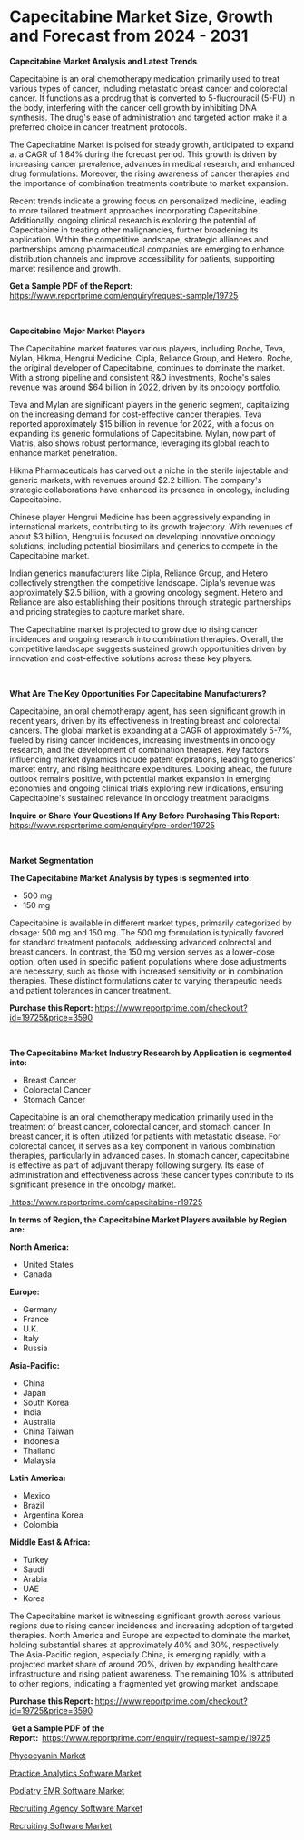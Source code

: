 <p><h1>Capecitabine Market Size, Growth and Forecast from 2024 - 2031</h1></p><p><strong>Capecitabine Market Analysis and Latest Trends</strong></p>
<p><p>Capecitabine is an oral chemotherapy medication primarily used to treat various types of cancer, including metastatic breast cancer and colorectal cancer. It functions as a prodrug that is converted to 5-fluorouracil (5-FU) in the body, interfering with the cancer cell growth by inhibiting DNA synthesis. The drug's ease of administration and targeted action make it a preferred choice in cancer treatment protocols.</p><p>The Capecitabine Market is poised for steady growth, anticipated to expand at a CAGR of 1.84% during the forecast period. This growth is driven by increasing cancer prevalence, advances in medical research, and enhanced drug formulations. Moreover, the rising awareness of cancer therapies and the importance of combination treatments contribute to market expansion. </p><p>Recent trends indicate a growing focus on personalized medicine, leading to more tailored treatment approaches incorporating Capecitabine. Additionally, ongoing clinical research is exploring the potential of Capecitabine in treating other malignancies, further broadening its application. Within the competitive landscape, strategic alliances and partnerships among pharmaceutical companies are emerging to enhance distribution channels and improve accessibility for patients, supporting market resilience and growth.</p></p>
<p><strong>Get a Sample PDF of the Report:&nbsp;</strong> <a href="https://www.reportprime.com/enquiry/request-sample/19725?utm_campaign=24&utm_medium=2&utm_source=Github&utm_content=ia&utm_term=02122024&utm_id=capecitabine">https://www.reportprime.com/enquiry/request-sample/19725</a></p>
<p>&nbsp;</p>
<p><strong>Capecitabine Major Market Players</strong></p>
<p><p>The Capecitabine market features various players, including Roche, Teva, Mylan, Hikma, Hengrui Medicine, Cipla, Reliance Group, and Hetero. Roche, the original developer of Capecitabine, continues to dominate the market. With a strong pipeline and consistent R&D investments, Roche's sales revenue was around $64 billion in 2022, driven by its oncology portfolio.</p><p>Teva and Mylan are significant players in the generic segment, capitalizing on the increasing demand for cost-effective cancer therapies. Teva reported approximately $15 billion in revenue for 2022, with a focus on expanding its generic formulations of Capecitabine. Mylan, now part of Viatris, also shows robust performance, leveraging its global reach to enhance market penetration.</p><p>Hikma Pharmaceuticals has carved out a niche in the sterile injectable and generic markets, with revenues around $2.2 billion. The company's strategic collaborations have enhanced its presence in oncology, including Capecitabine.</p><p>Chinese player Hengrui Medicine has been aggressively expanding in international markets, contributing to its growth trajectory. With revenues of about $3 billion, Hengrui is focused on developing innovative oncology solutions, including potential biosimilars and generics to compete in the Capecitabine market.</p><p>Indian generics manufacturers like Cipla, Reliance Group, and Hetero collectively strengthen the competitive landscape. Cipla's revenue was approximately $2.5 billion, with a growing oncology segment. Hetero and Reliance are also establishing their positions through strategic partnerships and pricing strategies to capture market share.</p><p>The Capecitabine market is projected to grow due to rising cancer incidences and ongoing research into combination therapies. Overall, the competitive landscape suggests sustained growth opportunities driven by innovation and cost-effective solutions across these key players.</p></p>
<p>&nbsp;</p>
<p><strong>What Are The Key Opportunities For Capecitabine Manufacturers?</strong></p>
<p><p>Capecitabine, an oral chemotherapy agent, has seen significant growth in recent years, driven by its effectiveness in treating breast and colorectal cancers. The global market is expanding at a CAGR of approximately 5-7%, fueled by rising cancer incidences, increasing investments in oncology research, and the development of combination therapies. Key factors influencing market dynamics include patent expirations, leading to generics' market entry, and rising healthcare expenditures. Looking ahead, the future outlook remains positive, with potential market expansion in emerging economies and ongoing clinical trials exploring new indications, ensuring Capecitabine's sustained relevance in oncology treatment paradigms.</p></p>
<p><strong>Inquire or Share Your Questions If Any Before Purchasing This Report:</strong> <a href="https://www.reportprime.com/enquiry/pre-order/19725?utm_campaign=24&utm_medium=2&utm_source=Github&utm_content=ia&utm_term=02122024&utm_id=capecitabine">https://www.reportprime.com/enquiry/pre-order/19725</a></p>
<p>&nbsp;</p>
<p><strong>Market Segmentation</strong></p>
<p><strong>The Capecitabine Market Analysis by types is segmented into:</strong></p>
<p><ul><li>500 mg</li><li>150 mg</li></ul></p>
<p><p>Capecitabine is available in different market types, primarily categorized by dosage: 500 mg and 150 mg. The 500 mg formulation is typically favored for standard treatment protocols, addressing advanced colorectal and breast cancers. In contrast, the 150 mg version serves as a lower-dose option, often used in specific patient populations where dose adjustments are necessary, such as those with increased sensitivity or in combination therapies. These distinct formulations cater to varying therapeutic needs and patient tolerances in cancer treatment.</p></p>
<p><strong>Purchase this Report:&nbsp;</strong><a href="https://www.reportprime.com/checkout?id=19725&price=3590&utm_campaign=24&utm_medium=2&utm_source=Github&utm_content=ia&utm_term=02122024&utm_id=capecitabine">https://www.reportprime.com/checkout?id=19725&price=3590</a></p>
<p>&nbsp;</p>
<p><strong>The Capecitabine Market Industry Research by Application is segmented into:</strong></p>
<p><ul><li>Breast Cancer</li><li>Colorectal Cancer</li><li>Stomach Cancer</li></ul></p>
<p><p>Capecitabine is an oral chemotherapy medication primarily used in the treatment of breast cancer, colorectal cancer, and stomach cancer. In breast cancer, it is often utilized for patients with metastatic disease. For colorectal cancer, it serves as a key component in various combination therapies, particularly in advanced cases. In stomach cancer, capecitabine is effective as part of adjuvant therapy following surgery. Its ease of administration and effectiveness across these cancer types contribute to its significant presence in the oncology market.</p></p>
<p><a href="https://www.reportprime.com/capecitabine-r19725?utm_campaign=24&utm_medium=2&utm_source=Github&utm_content=ia&utm_term=02122024&utm_id=capecitabine">&nbsp;https://www.reportprime.com/capecitabine-r19725</a></p>
<p><strong>In terms of Region, the Capecitabine Market Players available by Region are:</strong></p>
<p>
    <p> <strong> North America: </strong>
        <ul>
            <li>United States</li>
            <li>Canada</li>
        </ul>
        </p> 
    <p> <strong> Europe: </strong>
        <ul>
            <li>Germany</li>
            <li>France</li>
            <li>U.K.</li>
            <li>Italy</li>
            <li>Russia</li>
        </ul>
        </p> 
    <p> <strong> Asia-Pacific: </strong>
        <ul>
            <li>China</li>
            <li>Japan</li>
            <li>South Korea</li>
            <li>India</li>
            <li>Australia</li>
            <li>China Taiwan</li>
            <li>Indonesia</li>
            <li>Thailand</li>
            <li>Malaysia</li>
        </ul>
        </p> 
    <p> <strong> Latin America: </strong>
        <ul>
            <li>Mexico</li>
            <li>Brazil</li>
            <li>Argentina Korea</li>
            <li>Colombia</li>
        </ul>
        </p> 
    <p> <strong> Middle East & Africa: </strong>
        <ul>
            <li>Turkey</li>
            <li>Saudi</li>
            <li>Arabia</li>
            <li>UAE</li>
            <li>Korea</li>
        </ul>
    </p>
    </p>
<p><p>The Capecitabine market is witnessing significant growth across various regions due to rising cancer incidences and increasing adoption of targeted therapies. North America and Europe are expected to dominate the market, holding substantial shares at approximately 40% and 30%, respectively. The Asia-Pacific region, especially China, is emerging rapidly, with a projected market share of around 20%, driven by expanding healthcare infrastructure and rising patient awareness. The remaining 10% is attributed to other regions, indicating a fragmented yet growing market landscape.</p></p>
<p><strong>Purchase this Report: </strong><a href="https://www.reportprime.com/checkout?id=19725&price=3590&utm_campaign=24&utm_medium=2&utm_source=Github&utm_content=ia&utm_term=02122024&utm_id=capecitabine">https://www.reportprime.com/checkout?id=19725&price=3590</a></p>
<p>&nbsp;<strong>Get a Sample PDF of the Report:&nbsp;&nbsp;</strong><a href="https://www.reportprime.com/enquiry/request-sample/19725?utm_campaign=24&utm_medium=2&utm_source=Github&utm_content=ia&utm_term=02122024&utm_id=capecitabine">https://www.reportprime.com/enquiry/request-sample/19725</a></p>
<p><strong></strong></p>
<p><p><a href="https://github.com/elizabethdagraca/Market-Research-Report-List-5/blob/main/phycocyanin-market.md?utm_campaign=24&utm_medium=2&utm_source=Github&utm_content=ia&utm_term=02122024&utm_id=capecitabine">Phycocyanin Market</a></p><p><a href="https://issuu.com/reportprime-2/docs/practice-analytics-software-market-size-2030.pptx?utm_campaign=24&utm_medium=2&utm_source=Github&utm_content=ia&utm_term=02122024&utm_id=capecitabine">Practice Analytics Software Market</a></p><p><a href="https://issuu.com/reportprime-2/docs/podiatry-emr-software-market-size-2030.pptx?utm_campaign=24&utm_medium=2&utm_source=Github&utm_content=ia&utm_term=02122024&utm_id=capecitabine">Podiatry EMR Software Market</a></p><p><a href="https://www.linkedin.com/pulse/recruiting-agency-software-market-analysis-2024-2031-projected-uamre?utm_campaign=24&utm_medium=2&utm_source=Github&utm_content=ia&utm_term=02122024&utm_id=capecitabine">Recruiting Agency Software Market</a></p><p><a href="https://www.linkedin.com/pulse/whats-fueling-55-growth-recruiting-software-market-insights-02kce?utm_campaign=24&utm_medium=2&utm_source=Github&utm_content=ia&utm_term=02122024&utm_id=capecitabine">Recruiting Software Market</a></p></p>